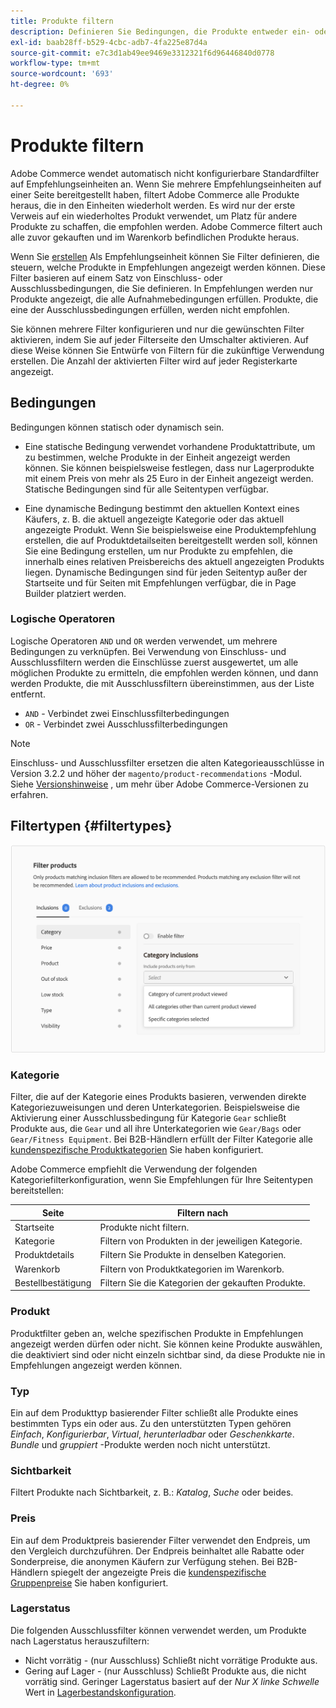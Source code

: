 ```yaml
---
title: Produkte filtern
description: Definieren Sie Bedingungen, die Produkte entweder ein- oder ausschließen, um sie als Empfehlungen zu verwenden.
exl-id: baab28ff-b529-4cbc-adb7-4fa225e87d4a
source-git-commit: e7c3d1ab49ee9469e3312321f6d96446840d0778
workflow-type: tm+mt
source-wordcount: '693'
ht-degree: 0%

---
```


# Produkte filtern

Adobe Commerce wendet automatisch nicht konfigurierbare Standardfilter auf Empfehlungseinheiten an. Wenn Sie mehrere Empfehlungseinheiten auf einer Seite bereitgestellt haben, filtert Adobe Commerce alle Produkte heraus, die in den Einheiten wiederholt werden. Es wird nur der erste Verweis auf ein wiederholtes Produkt verwendet, um Platz für andere Produkte zu schaffen, die empfohlen werden. Adobe Commerce filtert auch alle zuvor gekauften und im Warenkorb befindlichen Produkte heraus.

Wenn Sie [erstellen](create.md) Als Empfehlungseinheit können Sie Filter definieren, die steuern, welche Produkte in Empfehlungen angezeigt werden können. Diese Filter basieren auf einem Satz von Einschluss- oder Ausschlussbedingungen, die Sie definieren. In Empfehlungen werden nur Produkte angezeigt, die alle Aufnahmebedingungen erfüllen. Produkte, die eine der Ausschlussbedingungen erfüllen, werden nicht empfohlen.

Sie können mehrere Filter konfigurieren und nur die gewünschten Filter aktivieren, indem Sie auf jeder Filterseite den Umschalter aktivieren. Auf diese Weise können Sie Entwürfe von Filtern für die zukünftige Verwendung erstellen. Die Anzahl der aktivierten Filter wird auf jeder Registerkarte angezeigt.

## Bedingungen

Bedingungen können statisch oder dynamisch sein.

- Eine statische Bedingung verwendet vorhandene Produktattribute, um zu bestimmen, welche Produkte in der Einheit angezeigt werden können. Sie können beispielsweise festlegen, dass nur Lagerprodukte mit einem Preis von mehr als 25 Euro in der Einheit angezeigt werden. Statische Bedingungen sind für alle Seitentypen verfügbar.

- Eine dynamische Bedingung bestimmt den aktuellen Kontext eines Käufers, z. B. die aktuell angezeigte Kategorie oder das aktuell angezeigte Produkt. Wenn Sie beispielsweise eine Produktempfehlung erstellen, die auf Produktdetailseiten bereitgestellt werden soll, können Sie eine Bedingung erstellen, um nur Produkte zu empfehlen, die innerhalb eines relativen Preisbereichs des aktuell angezeigten Produkts liegen. Dynamische Bedingungen sind für jeden Seitentyp außer der Startseite und für Seiten mit Empfehlungen verfügbar, die in Page Builder platziert werden.

### Logische Operatoren

Logische Operatoren `AND` und `OR` werden verwendet, um mehrere Bedingungen zu verknüpfen. Bei Verwendung von Einschluss- und Ausschlussfiltern werden die Einschlüsse zuerst ausgewertet, um alle möglichen Produkte zu ermitteln, die empfohlen werden können, und dann werden Produkte, die mit Ausschlussfiltern übereinstimmen, aus der Liste entfernt.

- `AND` - Verbindet zwei Einschlussfilterbedingungen
- `OR` - Verbindet zwei Ausschlussfilterbedingungen

>[!NOTE]
>
> Einschluss- und Ausschlussfilter ersetzen die alten Kategorieausschlüsse in Version 3.2.2 und höher der `magento/product-recommendations` -Modul. Siehe [Versionshinweise](release-notes.md) , um mehr über Adobe Commerce-Versionen zu erfahren.

## Filtertypen {#filtertypes}

![Filter](assets/rec-conditions.png)

### Kategorie

Filter, die auf der Kategorie eines Produkts basieren, verwenden direkte Kategoriezuweisungen und deren Unterkategorien. Beispielsweise die Aktivierung einer Ausschlussbedingung für Kategorie `Gear` schließt Produkte aus, die `Gear` und all ihre Unterkategorien wie `Gear/Bags` oder `Gear/Fitness Equipment`. Bei B2B-Händlern erfüllt der Filter Kategorie alle [kundenspezifische Produktkategorien](https://docs.magento.com/user-guide/catalog/category-permissions.html) Sie haben konfiguriert.

Adobe Commerce empfiehlt die Verwendung der folgenden Kategoriefilterkonfiguration, wenn Sie Empfehlungen für Ihre Seitentypen bereitstellen:

| Seite | Filtern nach |
|---|---|
| Startseite | Produkte nicht filtern. |
| Kategorie | Filtern von Produkten in der jeweiligen Kategorie. |
| Produktdetails | Filtern Sie Produkte in denselben Kategorien. |
| Warenkorb | Filtern von Produktkategorien im Warenkorb. |
| Bestellbestätigung | Filtern Sie die Kategorien der gekauften Produkte. |

### Produkt

Produktfilter geben an, welche spezifischen Produkte in Empfehlungen angezeigt werden dürfen oder nicht. Sie können keine Produkte auswählen, die deaktiviert sind oder nicht einzeln sichtbar sind, da diese Produkte nie in Empfehlungen angezeigt werden können.

### Typ

Ein auf dem Produkttyp basierender Filter schließt alle Produkte eines bestimmten Typs ein oder aus. Zu den unterstützten Typen gehören _Einfach_, _Konfigurierbar_, _Virtual_, _herunterladbar_ oder _Geschenkkarte_. _Bundle_ und _gruppiert_ -Produkte werden noch nicht unterstützt.

### Sichtbarkeit

Filtert Produkte nach Sichtbarkeit, z. B.: _Katalog_, _Suche_ oder beides.

### Preis

Ein auf dem Produktpreis basierender Filter verwendet den Endpreis, um den Vergleich durchzuführen. Der Endpreis beinhaltet alle Rabatte oder Sonderpreise, die anonymen Käufern zur Verfügung stehen. Bei B2B-Händlern spiegelt der angezeigte Preis die [kundenspezifische Gruppenpreise](https://docs.magento.com/user-guide/catalog/pricing-advanced.html#customer-group-price) Sie haben konfiguriert.

### Lagerstatus

Die folgenden Ausschlussfilter können verwendet werden, um Produkte nach Lagerstatus herauszufiltern:

- Nicht vorrätig - (nur Ausschluss) Schließt nicht vorrätige Produkte aus.
- Gering auf Lager - (nur Ausschluss) Schließt Produkte aus, die nicht vorrätig sind. Geringer Lagerstatus basiert auf der _Nur X linke Schwelle_ Wert in [Lagerbestandskonfiguration](https://docs.magento.com/user-guide/configuration/catalog/inventory.html).
